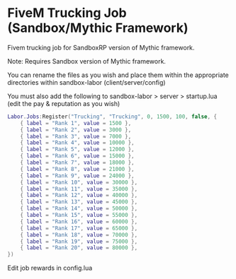 # FiveM Trucking Job (Sandbox/Mythic Framework)

Fivem trucking job for SandboxRP version of Mythic framework.

Note: Requires Sandbox version of Mythic framework.


You can rename the files as you wish and place them within the appropriate directories within sandbox-labor (client/server/config)

You must also add the following to sandbox-labor > server > startup.lua (edit the pay & reputation as you wish)

```lua
Labor.Jobs:Register("Trucking", "Trucking", 0, 1500, 100, false, {
    { label = "Rank 1", value = 1500 },
    { label = "Rank 2", value = 3000 },
    { label = "Rank 3", value = 7000 },
    { label = "Rank 4", value = 10000 },
    { label = "Rank 5", value = 12000 },
    { label = "Rank 6", value = 15000 },
    { label = "Rank 7", value = 18000 },
    { label = "Rank 8", value = 21000 },
    { label = "Rank 9", value = 24000 },
    { label = "Rank 10", value = 30000 },
    { label = "Rank 11", value = 35000 },
    { label = "Rank 12", value = 40000 },
    { label = "Rank 13", value = 45000 },
    { label = "Rank 14", value = 50000 },
    { label = "Rank 15", value = 55000 },
    { label = "Rank 16", value = 60000 },
    { label = "Rank 17", value = 65000 },
    { label = "Rank 18", value = 70000 },
    { label = "Rank 19", value = 75000 },
    { label = "Rank 20", value = 80000 },
})
```

Edit job rewards in config.lua